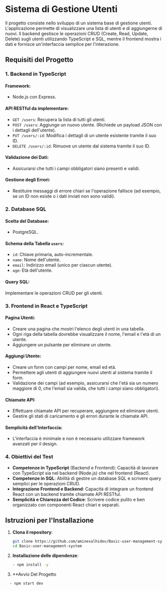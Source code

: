 # Sistema di Gestione Utenti

Il progetto consiste nello sviluppo di un sistema base di gestione utenti. L'applicazione permette di visualizzare una lista di utenti e di aggiungerne di nuovi. Il backend gestisce le operazioni CRUD (Create, Read, Update, Delete) sugli utenti utilizzando TypeScript e SQL, mentre il frontend mostra i dati e fornisce un'interfaccia semplice per l'interazione.

## Requisiti del Progetto

### 1. Backend in TypeScript

#### Framework:

- Node.js con Express.

#### API RESTful da implementare:

- `GET /users`: Recupera la lista di tutti gli utenti.
- `POST /users`: Aggiunge un nuovo utente. (Richiede un payload JSON con i dettagli dell'utente).
- `PUT /users/:id`: Modifica i dettagli di un utente esistente tramite il suo ID.
- `DELETE /users/:id`: Rimuove un utente dal sistema tramite il suo ID.

#### Validazione dei Dati:

- Assicurarsi che tutti i campi obbligatori siano presenti e validi.

#### Gestione degli Errori:

- Restituire messaggi di errore chiari se l'operazione fallisce (ad esempio, se un ID non esiste o i dati inviati non sono validi).

### 2. Database SQL

#### Scelta del Database:

- PostgreSQL.

#### Schema della Tabella `users`:

- `id`: Chiave primaria, auto-incrementale.
- `name`: Nome dell'utente.
- `email`: Indirizzo email (unico per ciascun utente).
- `age`: Età dell'utente.

#### Query SQL:

Implementare le operazioni CRUD per gli utenti.

### 3. Frontend in React e TypeScript

#### Pagina Utenti:

- Creare una pagina che mostri l'elenco degli utenti in una tabella.
- Ogni riga della tabella dovrebbe visualizzare il nome, l'email e l'età di un utente.
- Aggiungere un pulsante per eliminare un utente.

#### Aggiungi Utente:

- Creare un form con campi per nome, email ed età.
- Permettere agli utenti di aggiungere nuovi utenti al sistema tramite il form.
- Validazione dei campi (ad esempio, assicurarsi che l'età sia un numero maggiore di 0, che l'email sia valida, che tutti i campi siano obbligatori).

#### Chiamate API:

- Effettuare chiamate API per recuperare, aggiungere ed eliminare utenti.
- Gestire gli stati di caricamento e gli errori durante le chiamate API.

#### Semplicità dell'Interfaccia:

- L'interfaccia è minimale e non è necessario utilizzare framework avanzati per il design.

### 4. Obiettivi del Test

- **Competenze in TypeScript** (Backend e Frontend): Capacità di lavorare con TypeScript sia nel backend (Node.js) che nel frontend (React).
- **Competenze in SQL**: Abilità di gestire un database SQL e scrivere query semplici per le operazioni CRUD.
- **Integrazione Frontend e Backend**: Capacità di integrare un frontend React con un backend tramite chiamate API RESTful.
- **Semplicità e Chiarezza del Codice**: Scrivere codice pulito e ben organizzato con componenti React chiari e separati.

## Istruzioni per l'Installazione

1. **Clona il repository**:

   ```bash
   git clone https://github.com/aminesalhidev/Basic-user-management-system
   cd Basic-user-management-system
   ```

2. **Installazione delle dipendenze**:
   ```bash
   - npm install -y
   ```

3. **Avvio Del Progetto
 ```bash
   - npm start dev
   ```

